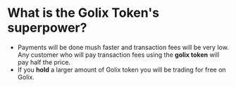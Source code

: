 # What is the Golix Token's superpower?

- Payments will be done mush faster and transaction fees will be very low. Any customer who will pay transaction fees using the **golix token** will pay half the price.
- If you **hold** a larger amount of Golix token you will be trading for free on Golix.


